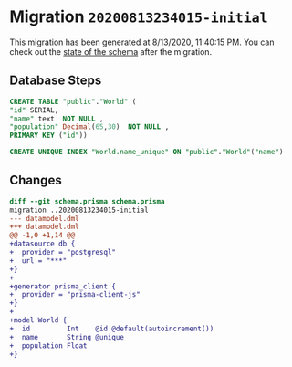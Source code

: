 # Migration `20200813234015-initial`

This migration has been generated at 8/13/2020, 11:40:15 PM.
You can check out the [state of the schema](./schema.prisma) after the migration.

## Database Steps

```sql
CREATE TABLE "public"."World" (
"id" SERIAL,
"name" text  NOT NULL ,
"population" Decimal(65,30)  NOT NULL ,
PRIMARY KEY ("id"))

CREATE UNIQUE INDEX "World.name_unique" ON "public"."World"("name")
```

## Changes

```diff
diff --git schema.prisma schema.prisma
migration ..20200813234015-initial
--- datamodel.dml
+++ datamodel.dml
@@ -1,0 +1,14 @@
+datasource db {
+  provider = "postgresql"
+  url = "***"
+}
+
+generator prisma_client {
+  provider = "prisma-client-js"
+}
+
+model World {
+  id         Int    @id @default(autoincrement())
+  name       String @unique
+  population Float
+}
```
